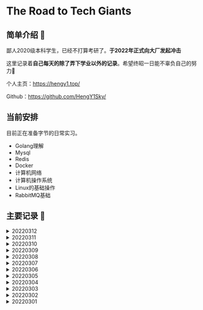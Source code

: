 # The Road to Tech Giants

## 简单介绍 👋

鄙人2020级本科学生，已经不打算考研了。**于2022年正式向大厂发起冲击**

这里记录着**自己每天的除了弄下学业以外的记录**。希望终昭一日能不辜负自己的努力💪

个人主页：https://hengy1.top/

Github：https://github.com/HengY1Sky/

## 当前安排

目前正在准备字节的日常实习。

- Golang理解
- Mysql
- Redis
- Docker
- 计算机网络
- 计算机操作系统
- Linux的基础操作
- RabbitMQ基础

##  主要记录 📝
<details>
<summary>20220312</summary>
<h3>周末继续学</h3>
  
今天有效学习时间在4个小时左右，被《白夜追凶》解说吸引了（可恶），不过确实挺好看的，明天继续搞。

- 力扣字节 热度优先 中等难度 x 3
- 小林操作系统完成234章
- 总结小白Golang面试控制流程/包管理/优化
</details>

<details>
<summary>20220311</summary>
<h3>好好搞完第一阶段</h3>

- 补上上次丢失的计网总结知识
- 力扣字节 热度优先 中等难度 x 3
- 小林操作系统到119页
- 总结完Golang语言面试数据结构题
</details>

<details>
<summary>20220310</summary>
<h3>去拿报告的一天，身体问题不大</h3>

继上周一样，去本部拿报告。

- 王道考研计算机操作系统4.1.1-4.1.4
- 《Go设计与实现》第六章粗略以及每小节搜索博客看
</details>

<details>
<summary>20220309</summary>
<h3>被迫换上m1</h3>

我还说自己等等m2出来结果这是我最不情愿换电脑的一次。今天出校提货花了很长的时间。然后自己还重新搭配环境所以就看了一章的计算机操作系统

- 王道考研计算机操作系统3.1.1-3.1.11
</details>

<details>
<summary>20220308</summary>
<h3>我的电脑CPU烧了</h3>

谁知道呢...我在课上正准备计算机面试的总结，突然黑屏，去修然后CPU接电发烫，现在心态崩溃中

- 小白图解网络OVER
- 计算机面试总结丢失
- 王道考研计算机操作系统2.3.7-2.4.4
- 力扣字节 热度优先 中等难度  x 3
</details>

<details>
<summary>20220307</summary>
<h3>又是新的一周</h3>

调整心态，继续出发。今天的《Go语言设计与实现》有点深奥了，很多源码实现看不懂。暂时只能留下个印象以及看看总结。

- 《Go语言设计与实现》的第五章
- 小白图解网络看到150页
- 程序厨校招指南的大厂面试流程以及形式 p13-17
- 王道考研计算机操作系统2.3_1-2.3.6
- 力扣字节 热度优先 中等难度  x 2
</details>

<details>
<summary>20220306</summary>
<h3>睡了懒觉起来继续</h3>

我真的挺焦虑的，但是焦虑的时候我知道学习能缓解心中的烦闷。因为只要在学习总是在前进的。因为自己能力上是够的，现在的任务是把自己学的野路子串起来就是当务之急。建立知识体系ing。

- 小林计算机网络分析到411页
- 王道考研计算机操作系统2.1 2.2
- 力扣字节 热度优先 中等难度  x 4
- 小白计算机网络到62
</details>

<details>
<summary>20220305</summary>
<h3>什么是周末？</h3>

- 《Go语言设计与实现》的第四章
- 小林计算机网络分析到375页
- 力扣字节 热度优先 中等难度  x 4
- 虚拟仿真实验决赛Bug修复以及报告实现
- 王道考研计算机操作系统第一章
</details>

<details>
<summary>20220304</summary>

<h3>开始进入平稳好好备战时间段</h3>

我还说是3月份人家面试，结果日常实习的话是全年招，尽快入职。所以现在的情况是我还是继续做着手上的项目，每天开始看深度的题与讲解了。

- 力扣字节 热度优先 中等难度  x 3
- 《Go语言设计与实现》的第三章
- 虚拟仿真实验决赛重构部分后端与录入新的数据库
</details>


<details>
<summary>20220303</summary>

<h3>差点人没了？</h3>

我投的简历人家嫌弃？然后被迫把没有删改的最初版交过去了。实习时间给到了6个月，跟家里商量只要能去就同意。(我真的好难) ！！！最后的答复是后端把简历交给小组leader，看不看得上听天由命吧。

- Golang牛客专项练习30题目
- 力扣字节 热度优先 中等难度  x 5
- 小林计算机网络分析到224页
</details>

<details>
<summary>20220302</summary>
<h3>搞定简历开始准备</h3>


- 搞定简历书写
- Golang牛客专项练习30题目
- 力扣字节 热度优先 简单难度  链表方面 5🌟与4🌟搞定
- 小林计算机网络分析到164页
- 面经阅览
- 网课补全
- 新手50个坑看完

</details>

<details>
<summary>20220301</summary>
<h3>我找到内部人员？</h3>


我在牛客网上找到了一位字节前端的前辈。只有Ta回复了我的消息，解答了我的疑惑。我就按下决心开始准备吧，再往后拖只会越难越难。
</details>

